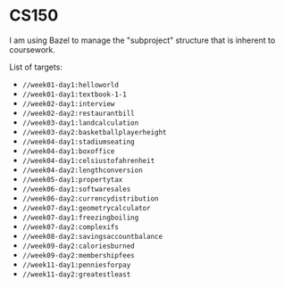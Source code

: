 # CS150

I am using Bazel to manage the "subproject" structure that is inherent to
coursework.

List of targets:
- `//week01-day1:helloworld`
- `//week01-day1:textbook-1-1`
- `//week02-day1:interview`
- `//week02-day2:restaurantbill`
- `//week03-day1:landcalculation`
- `//week03-day2:basketballplayerheight`
- `//week04-day1:stadiumseating`
- `//week04-day1:boxoffice`
- `//week04-day1:celsiustofahrenheit`
- `//week04-day2:lengthconversion`
- `//week05-day1:propertytax`
- `//week06-day1:softwaresales`
- `//week06-day2:currencydistribution`
- `//week07-day1:geometrycalculator`
- `//week07-day1:freezingboiling`
- `//week07-day2:complexifs`
- `//week08-day2:savingsaccountbalance`
- `//week09-day2:caloriesburned`
- `//week09-day2:membershipfees`
- `//week11-day1:penniesforpay`
- `//week11-day2:greatestleast`
